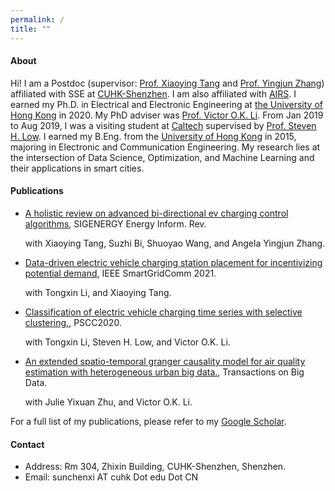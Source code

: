 ```yaml
---
permalink: /
title: ""
---
```


#### About 

Hi! I am a Postdoc (supervisor: [Prof. Xiaoying Tang](https://sse.cuhk.edu.cn/en/faculty/tangxiaoying) and [Prof. Yingjun Zhang](https://staff.ie.cuhk.edu.hk/~yjzhang/)) affiliated with SSE at [CUHK-Shenzhen](https://www.cuhk.edu.cn). I am also affiliated with [AIRS](https://airs.cuhk.edu.cn).
I earned my Ph.D. in Electrical and Electronic Engineering at [the University of Hong Kong](https://www.hku.hk) in 2020. My PhD adviser was [Prof. Victor O.K. Li](https://vli.eee.hku.hk).
From Jan 2019 to Aug 2019, I was a visiting student at [Caltech](https://www.caltech.edu) supervised by [Prof. Steven H. Low](https://netlab.caltech.edu). 
I earned my B.Eng. from the [University of Hong Kong](https://www.hku.hk) in 2015, majoring in Electronic and Communication Engineering.
My research lies at the intersection of Data Science, Optimization, and Machine Learning and their applications in smart cities. 


#### Publications


* [A holistic
review on advanced bi-directional ev charging control algorithms](https://), SIGENERGY Energy Inform.
Rev.

  with Xiaoying Tang,  Suzhi Bi, Shuoyao Wang, and Angela Yingjun Zhang. 

    
* [Data-driven electric vehicle charging station placement for incentivizing potential demand](https://), IEEE SmartGridComm 2021.

    with Tongxin Li, and Xiaoying Tang.
    
* [Classification of electric vehicle charging time series with selective clustering.](https://), PSCC2020.

    with Tongxin Li, Steven H. Low, and Victor O.K. Li.
    
* [An extended spatio-temporal granger causality model for air quality estimation with heterogeneous urban big data.](https://), Transactions on Big Data.

    with Julie Yixuan Zhu, and Victor O.K. Li.
    
    
For a full list of my publications, please refer to my [Google Scholar](https://scholar.google.com/citations?user=hEtysEwAAAAJ&hl=en).


#### Contact

* Address: Rm 304, Zhixin Building, CUHK-Shenzhen, Shenzhen.
* Email: sunchenxi AT cuhk Dot edu Dot CN